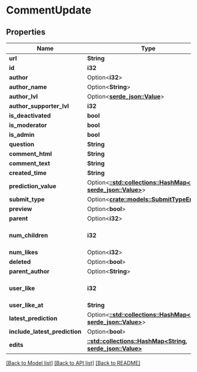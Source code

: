 # CommentUpdate

## Properties

Name | Type | Description | Notes
------------ | ------------- | ------------- | -------------
**url** | **String** |  | [readonly]
**id** | **i32** |  | [readonly]
**author** | Option<**i32**> |  | [readonly]
**author_name** | Option<**String**> |  | [readonly]
**author_lvl** | Option<[**serde_json::Value**](.md)> |  | [readonly]
**author_supporter_lvl** | **i32** |  | [readonly]
**is_deactivated** | **bool** |  | [readonly]
**is_moderator** | **bool** |  | [readonly]
**is_admin** | **bool** |  | [readonly]
**question** | **String** |  | 
**comment_html** | **String** |  | [readonly]
**comment_text** | **String** |  | 
**created_time** | **String** |  | [readonly]
**prediction_value** | Option<[**::std::collections::HashMap<String, serde_json::Value>**](serde_json::Value.md)> |  | [readonly]
**submit_type** | Option<[**crate::models::SubmitTypeEnum**](SubmitTypeEnum.md)> |  | [optional]
**preview** | Option<**bool**> |  | [optional]
**parent** | Option<**i32**> |  | [optional]
**num_children** | **i32** |  | [readonly][default to 0]
**num_likes** | Option<**i32**> |  | [readonly]
**deleted** | Option<**bool**> |  | [optional]
**parent_author** | Option<**String**> |  | [readonly]
**user_like** | **i32** |  | [readonly][default to 0]
**user_like_at** | **String** |  | [readonly]
**latest_prediction** | Option<[**::std::collections::HashMap<String, serde_json::Value>**](serde_json::Value.md)> |  | [optional]
**include_latest_prediction** | Option<**bool**> |  | [optional]
**edits** | [**::std::collections::HashMap<String, serde_json::Value>**](serde_json::Value.md) |  | [readonly]

[[Back to Model list]](../README.md#documentation-for-models) [[Back to API list]](../README.md#documentation-for-api-endpoints) [[Back to README]](../README.md)



